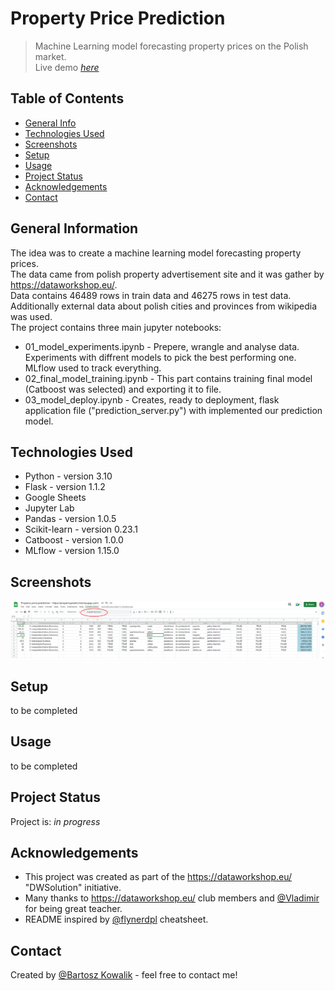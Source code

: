 ﻿# Property Price Prediction
> Machine Learning model forecasting property prices on the Polish market.  
> Live demo [_here_](https://property-forecast.onrender.com/)


## Table of Contents
* [General Info](#general-information)
* [Technologies Used](#technologies-used)
* [Screenshots](#screenshots)
* [Setup](#setup)
* [Usage](#usage)
* [Project Status](#project-status)
* [Acknowledgements](#acknowledgements)
* [Contact](#contact)


## General Information
The idea was to create a machine learning model forecasting property prices.  
The data came from polish property advertisement site and it was gather by https://dataworkshop.eu/.  
Data contains 46489 rows in train data and 46275 rows in test data.  
Additionally external data about polish cities and provinces from wikipedia was used.     
The project contains three main jupyter notebooks:
- 01_model_experiments.ipynb - Prepere, wrangle and analyse data. Experiments with diffrent models to pick the best performing one. MLflow used to track everything.
- 02_final_model_training.ipynb - This part contains training final model (Catboost was selected) and exporting it to file.
- 03_model_deploy.ipynb - Creates, ready to deployment, flask application file ("prediction_server.py") with implemented our prediction model. 


## Technologies Used
- Python - version 3.10
- Flask - version 1.1.2
- Google Sheets
- Jupyter Lab
- Pandas - version 1.0.5
- Scikit-learn - version 0.23.1
- Catboost - version 1.0.0
- MLflow - version 1.15.0


## Screenshots
![Example screenshot](./img/google_sheets.png)


## Setup
to be completed


## Usage
to be completed


## Project Status
Project is: _in progress_


## Acknowledgements
- This project was created as part of the https://dataworkshop.eu/ "DWSolution" initiative.
- Many thanks to https://dataworkshop.eu/ club members
 and [@Vladimir](https://github.com/slon1024) for being great teacher.
- README inspired by [@flynerdpl](https://www.flynerd.pl/) cheatsheet.


## Contact
Created by [@Bartosz Kowalik](https://www.linkedin.com/in/bartosz-kowalik-5756ba1b3/) - feel free to contact me! 

